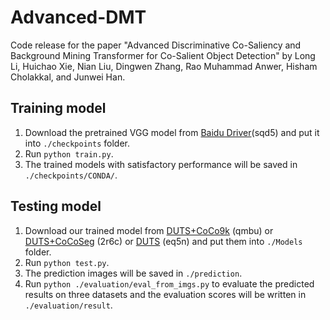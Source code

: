 # Advanced-DMT
Code release for the paper "Advanced Discriminative Co-Saliency and Background Mining Transformer for Co-Salient Object Detection" by Long Li, Huichao Xie, Nian Liu, Dingwen Zhang, Rao Muhammad Anwer, Hisham Cholakkal, and Junwei Han.

## Training model
1. Download the pretrained VGG model from [Baidu Driver](https://pan.baidu.com/s/173-1VToeumXZy90cRw-Yqw)(sqd5) and put it into `./checkpoints` folder.
2. Run `python train.py`. 
3. The trained models with satisfactory performance will be saved in `./checkpoints/CONDA/`.

## Testing model
1. Download our trained model from [DUTS+CoCo9k](https://pan.baidu.com/s/1udfmF2xZHKO8qmUEc2YIgQ?pwd=qmbu) (qmbu) or [DUTS+CoCoSeg]( https://pan.baidu.com/s/1wYlUAlkUa2eFRd7B9gjz5A?pwd=2r6c) (2r6c) or [DUTS](https://pan.baidu.com/s/1eif2ch31qXg-ysuFDKa-gw?pwd=eq5n) (eq5n) and put them into `./Models` folder.
3. Run `python test.py`.
4. The prediction images will be saved in `./prediction`. 
5. Run `python ./evaluation/eval_from_imgs.py` to evaluate the predicted results on three datasets and the evaluation scores will be written in `./evaluation/result`.
